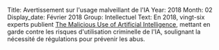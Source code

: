 Title: Avertissement sur l'usage malveillant de l'IA
Year: 2018
Month: 02
Display_date: Février 2018
Group: Intellectuel
Text: En 2018, vingt-six experts publient [The Malicious Use of Artificial Intelligence](https://arxiv.org/pdf/1802.07228), mettant en garde contre les risques d'utilisation criminelle de l'IA, soulignant la nécessité de régulations pour prévenir les abus.